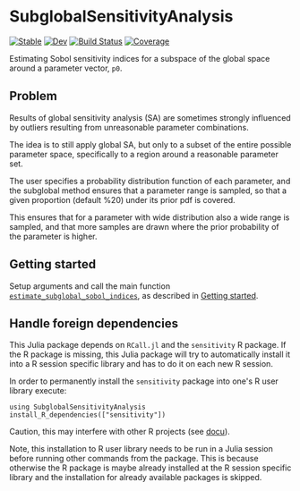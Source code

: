 # SubglobalSensitivityAnalysis

[![Stable](https://img.shields.io/badge/docs-stable-blue.svg)](https://bgctw.github.io/SubglobalSensitivityAnalysis.jl/stable/)
[![Dev](https://img.shields.io/badge/docs-dev-blue.svg)](https://bgctw.github.io/SubglobalSensitivityAnalysis.jl/dev/)
[![Build Status](https://github.com/bgctw/SubglobalSensitivityAnalysis.jl/actions/workflows/CI.yml/badge.svg?branch=main)](https://github.com/bgctw/SubglobalSensitivityAnalysis.jl/actions/workflows/CI.yml?query=branch%3Amain)
[![Coverage](https://codecov.io/gh/bgctw/SubglobalSensitivityAnalysis.jl/branch/main/graph/badge.svg)](https://codecov.io/gh/bgctw/SubglobalSensitivityAnalysis.jl)

Estimating Sobol sensitivity indices for a subspace of the global space 
around a parameter vector, `p0`.

## Problem
Results of global sensitivity analysis (SA) are sometimes strongly influenced
by outliers resulting from unreasonable parameter combinations.

The idea is to still apply global SA, but only to a subset of the entire
possible parameter space, specifically to a region around a reasonable parameter set.

The user specifies a probability distribution function of each parameter,
and the subglobal method ensures that a parameter range is sampled, so that
a given proportion (default %20) under its prior pdf is covered.

This ensures that for a parameter with wide distribution also a wide
range is sampled, and that more samples are drawn where the prior probability
of the parameter is higher.

## Getting started 
Setup arguments and call the main function 
[`estimate_subglobal_sobol_indices`](https://bgctw.github.io/SubglobalSensitivityAnalysis.jl/dev/reference/#SubglobalSensitivityAnalysis.estimate_subglobal_sobol_indices),
as described in 
[Getting started](https://bgctw.github.io/SubglobalSensitivityAnalysis.jl/dev/getting_started).

## Handle foreign dependencies
This Julia package depends on `RCall.jl` and the `sensitivity` R package.
If the R package is missing, this Julia package will try to automatically install it
into a R session specific library and has to do it on each new R session.

In order to permanently install the `sensitivity` package into one's R user library 
execute:
```
using SubglobalSensitivityAnalysis
install_R_dependencies(["sensitivity"])
```

Caution, this may interfere with other R projects (see [docu](https://bgctw.github.io/SubglobalSensitivityAnalysis.jl/dev/install_R_dependencies/#SubglobalSensitivityAnalysis.install_R_dependencies)).

Note, this installation to R user library needs to be run in a Julia session
before running other commands
from the package. This is because otherwise the R package is maybe already installed 
at the R session specific library and the installation for already available packages
is skipped.

